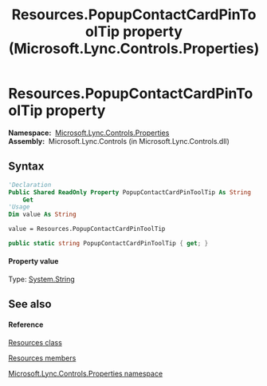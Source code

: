 ﻿---
title: Resources.PopupContactCardPinToolTip property  (Microsoft.Lync.Controls.Properties)
TOCTitle: 'PopupContactCardPinToolTip property '
ms:assetid: P:Microsoft.Lync.Controls.Properties.Resources.PopupContactCardPinToolTip_DI_3_UC_OCS14MrefLyncWPF
ms:mtpsurl: https://msdn.microsoft.com/en-us/library/microsoft.lync.controls.properties.resources.popupcontactcardpintooltip_di_3_uc_ocs14mreflyncwpf(v=office.15)
ms:contentKeyID: 48590615
ms.date: 07/28/2014
mtps_version: v=office.15
f1_keywords:
- Microsoft.Lync.Controls.Properties.Resources.PopupContactCardPinToolTip
dev_langs:
- CSharp
- JScript
- VB
- other
---

# Resources.PopupContactCardPinToolTip property

**Namespace:**  [Microsoft.Lync.Controls.Properties](microsoft-lync-controls-properties-namespace_1.md)  
**Assembly:**  Microsoft.Lync.Controls (in Microsoft.Lync.Controls.dll)

## Syntax

``` vb
'Declaration
Public Shared ReadOnly Property PopupContactCardPinToolTip As String
    Get
'Usage
Dim value As String

value = Resources.PopupContactCardPinToolTip
```

``` csharp
public static string PopupContactCardPinToolTip { get; }
```

#### Property value

Type: [System.String](http://msdn2.microsoft.com/en-us/library/s1wwdcbf)  

## See also

#### Reference

[Resources class](resources-class-microsoft-lync-controls-properties_1.md)

[Resources members](resources-members-microsoft-lync-controls-properties_1.md)

[Microsoft.Lync.Controls.Properties namespace](microsoft-lync-controls-properties-namespace_1.md)

